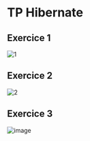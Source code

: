# TP Hibernate
## Exercice 1
![1](https://github.com/Salma191/TPHibernate/assets/116913855/8a650369-bef1-4a28-adf4-27d9f25a8ed7)
## Exercice 2
![2](https://github.com/Salma191/TPHibernate/assets/116913855/7a0ae624-af36-4831-b1ea-53b8a780a205)
## Exercice 3
![image](https://github.com/Salma191/TPHibernate/assets/116913855/61c5a09d-2f1a-40d1-901b-ee6aded5a775)
